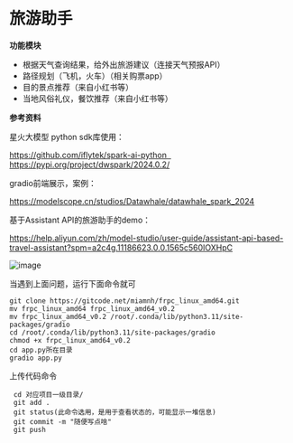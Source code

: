 # 旅游助手

**功能模块**

- 根据天气查询结果，给外出旅游建议（连接天气预报API）
- 路径规划（飞机，火车）（相关购票app）
- 目的景点推荐（来自小红书等）
- 当地风俗礼仪，餐饮推荐（来自小红书等）

**参考资料**

星火大模型 python sdk库使用：

https://github.com/iflytek/spark-ai-python  
https://pypi.org/project/dwspark/2024.0.2/

gradio前端展示，案例：

https://modelscope.cn/studios/Datawhale/datawhale_spark_2024

基于Assistant API的旅游助手的demo：

https://help.aliyun.com/zh/model-studio/user-guide/assistant-api-based-travel-assistant?spm=a2c4g.11186623.0.0.1565c560IOXHpC


![image](https://github.com/yaosenJ/LvBanGPT/assets/147613954/f74be7b2-fc48-4c82-b903-c65c73f7b2ed)


当遇到上面问题，运行下面命令就可

```shell
git clone https://gitcode.net/miamnh/frpc_linux_amd64.git
mv frpc_linux_amd64 frpc_linux_amd64_v0.2
mv frpc_linux_amd64_v0.2 /root/.conda/lib/python3.11/site-packages/gradio
cd /root/.conda/lib/python3.11/site-packages/gradio
chmod +x frpc_linux_amd64_v0.2
cd app.py所在目录
gradio app.py
```

上传代码命令
```shell
 cd 对应项目一级目录/
 git add .
 git status(此命令选用，是用于查看状态的，可能显示一堆信息)
 git commit -m "随便写点啥"
 git push
```
